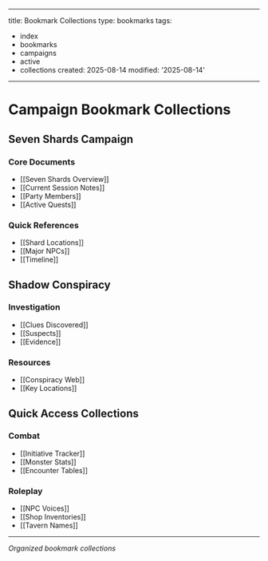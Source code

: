 
---
title: Bookmark Collections
type: bookmarks
tags:
- index
- bookmarks
- campaigns
- active
- collections
created: 2025-08-14
modified: '2025-08-14'
---


# Campaign Bookmark Collections

## Seven Shards Campaign
### Core Documents
- [[Seven Shards Overview]]
- [[Current Session Notes]]
- [[Party Members]]
- [[Active Quests]]

### Quick References
- [[Shard Locations]]
- [[Major NPCs]]
- [[Timeline]]

## Shadow Conspiracy
### Investigation
- [[Clues Discovered]]
- [[Suspects]]
- [[Evidence]]

### Resources
- [[Conspiracy Web]]
- [[Key Locations]]

## Quick Access Collections
### Combat
- [[Initiative Tracker]]
- [[Monster Stats]]
- [[Encounter Tables]]

### Roleplay
- [[NPC Voices]]
- [[Shop Inventories]]
- [[Tavern Names]]

---
*Organized bookmark collections*
